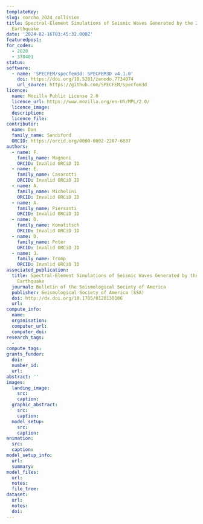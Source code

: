 ```yaml
---
templateKey:
slug: corcho_2024_collision
title: Spectral-Element Simulations of Seismic Waves Generated by the 2009 L'Aquila
  Earthquake
date: '2024-02-16T03:45:32.000Z'
featuredpost:
for_codes:
  - 2020
  - 370401
status:
software:
  - name: 'SPECFEM/specfem3d: SPECFEM3D v4.1.0'
    doi: https://doi.org/10.5281/zenodo.7734074
    url_source: https://github.com/SPECFEM/specfem3d
licence:
  name: Mozilla Public License 2.0
  licence_url: https://www.mozilla.org/en-US/MPL/2.0/
  licence_image:
  description:
  licence_file:
contributor:
  name: Dan
  family_name: Sandiford
  ORCID: https://orcid.org/0000-0002-2207-6837
authors:
  - name: F.
    family_name: Magnoni
    ORCID: Invalid ORCiD ID
  - name: E.
    family_name: Casarotti
    ORCID: Invalid ORCiD ID
  - name: A.
    family_name: Michelini
    ORCID: Invalid ORCiD ID
  - name: A.
    family_name: Piersanti
    ORCID: Invalid ORCiD ID
  - name: D.
    family_name: Komatitsch
    ORCID: Invalid ORCiD ID
  - name: D.
    family_name: Peter
    ORCID: Invalid ORCiD ID
  - name: J.
    family_name: Tromp
    ORCID: Invalid ORCiD ID
associated_publication:
  title: Spectral-Element Simulations of Seismic Waves Generated by the 2009 L'Aquila
    Earthquake
  journal: Bulletin of the Seismological Society of America
  publisher: Seismological Society of America (SSA)
  doi: http://dx.doi.org/10.1785/0120130106
  url:
compute_info:
  name:
  organisation:
  computer_url:
  computer_doi:
research_tags:
  - 
compute_tags:
grants_funder:
  doi:
  number_id:
  url:
abstract: ''
images:
  landing_image:
    src:
    caption:
  graphic_abstract:
    src:
    caption:
  model_setup:
    src:
    caption:
animation:
  src:
  caption:
model_setup_info:
  url:
  summary:
model_files:
  url:
  notes:
  file_tree:
dataset:
  url:
  notes:
  doi:
---
```

